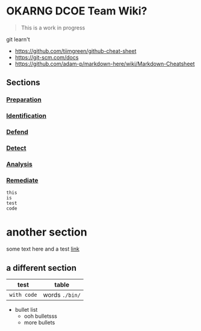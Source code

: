 # OKARNG DCOE Team Wiki?


> This is a work in progress

git learn't
* https://github.com/tiimgreen/github-cheat-sheet
* https://git-scm.com/docs
* https://github.com/adam-p/markdown-here/wiki/Markdown-Cheatsheet
## Sections

### [Preparation](https://github.com/sakya02/dcoe/tree/master/1.Preparation)
### [Identification](https://github.com/sakya02/dcoe/tree/master/2.Identification)
### [Defend](https://github.com/sakya02/dcoe/tree/master/3.Defend)
### [Detect](https://github.com/sakya02/dcoe/tree/master/4.Detect)
### [Analysis](https://github.com/sakya02/dcoe/tree/master/5.Analysis)
### [Remediate](https://github.com/sakya02/dcoe/tree/master/6.Remediate)

```
this
is
test
code

```
# another section
some text here and a test [link](https://google.com)

## a different section
|test | table|
|---|---|
|`with code` |words `./bin/`|

* bullet list
  * ooh bulletsss
  * more bullets
